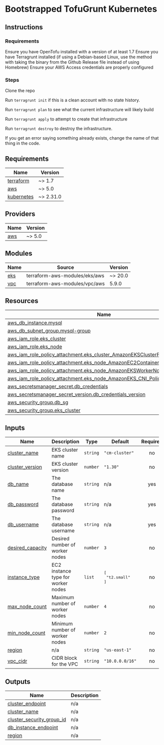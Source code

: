 # Bootstrapped TofuGrunt Kubernetes

## Instructions

### Requirements
Ensure you have OpenTofu installed with a version of at least 1.7
Ensure you have Terragrunt installed (if using a Debian-based Linux, use the method with taking the binary from the Github Release file instead of using Homebrew)
Ensure your AWS Access credentials are properly configured

### Steps

Clone the repo

Run `terragrunt init` if this is a clean account with no state history.

Run `terragrunt plan` to see what the current infrastructure will likely build

Run `terragrunt apply` to attempt to create that infrastructure

Run `terragrunt destroy` to destroy the infrastructure.

If you get an error saying something already exists, change the name of that thing in the code.

<!-- BEGIN_TF_DOCS -->
## Requirements

| Name | Version |
|------|---------|
| <a name="requirement_terraform"></a> [terraform](#requirement\_terraform) | ~> 1.7 |
| <a name="requirement_aws"></a> [aws](#requirement\_aws) | ~> 5.0 |
| <a name="requirement_kubernetes"></a> [kubernetes](#requirement\_kubernetes) | ~> 2.31.0 |

## Providers

| Name | Version |
|------|---------|
| <a name="provider_aws"></a> [aws](#provider\_aws) | ~> 5.0 |

## Modules

| Name | Source | Version |
|------|--------|---------|
| <a name="module_eks"></a> [eks](#module\_eks) | terraform-aws-modules/eks/aws | ~> 20.0 |
| <a name="module_vpc"></a> [vpc](#module\_vpc) | terraform-aws-modules/vpc/aws | 5.9.0 |

## Resources

| Name | Type |
|------|------|
| [aws_db_instance.mysql](https://registry.terraform.io/providers/hashicorp/aws/latest/docs/resources/db_instance) | resource |
| [aws_db_subnet_group.mysql-group](https://registry.terraform.io/providers/hashicorp/aws/latest/docs/resources/db_subnet_group) | resource |
| [aws_iam_role.eks_cluster](https://registry.terraform.io/providers/hashicorp/aws/latest/docs/resources/iam_role) | resource |
| [aws_iam_role.eks_node](https://registry.terraform.io/providers/hashicorp/aws/latest/docs/resources/iam_role) | resource |
| [aws_iam_role_policy_attachment.eks_cluster_AmazonEKSClusterPolicy](https://registry.terraform.io/providers/hashicorp/aws/latest/docs/resources/iam_role_policy_attachment) | resource |
| [aws_iam_role_policy_attachment.eks_node_AmazonEC2ContainerRegistryReadOnly](https://registry.terraform.io/providers/hashicorp/aws/latest/docs/resources/iam_role_policy_attachment) | resource |
| [aws_iam_role_policy_attachment.eks_node_AmazonEKSWorkerNodePolicy](https://registry.terraform.io/providers/hashicorp/aws/latest/docs/resources/iam_role_policy_attachment) | resource |
| [aws_iam_role_policy_attachment.eks_node_AmazonEKS_CNI_Policy](https://registry.terraform.io/providers/hashicorp/aws/latest/docs/resources/iam_role_policy_attachment) | resource |
| [aws_secretsmanager_secret.db_credentials](https://registry.terraform.io/providers/hashicorp/aws/latest/docs/resources/secretsmanager_secret) | resource |
| [aws_secretsmanager_secret_version.db_credentials_version](https://registry.terraform.io/providers/hashicorp/aws/latest/docs/resources/secretsmanager_secret_version) | resource |
| [aws_security_group.db_sg](https://registry.terraform.io/providers/hashicorp/aws/latest/docs/resources/security_group) | resource |
| [aws_security_group.eks_cluster](https://registry.terraform.io/providers/hashicorp/aws/latest/docs/resources/security_group) | resource |

## Inputs

| Name | Description | Type | Default | Required |
|------|-------------|------|---------|:--------:|
| <a name="input_cluster_name"></a> [cluster\_name](#input\_cluster\_name) | EKS cluster name | `string` | `"cm-cluster"` | no |
| <a name="input_cluster_version"></a> [cluster\_version](#input\_cluster\_version) | EKS cluster version | `number` | `"1.30"` | no |
| <a name="input_db_name"></a> [db\_name](#input\_db\_name) | The database name | `string` | n/a | yes |
| <a name="input_db_password"></a> [db\_password](#input\_db\_password) | The database password | `string` | n/a | yes |
| <a name="input_db_username"></a> [db\_username](#input\_db\_username) | The database username | `string` | n/a | yes |
| <a name="input_desired_capacity"></a> [desired\_capacity](#input\_desired\_capacity) | Desired number of worker nodes | `number` | `3` | no |
| <a name="input_instance_type"></a> [instance\_type](#input\_instance\_type) | EC2 instance type for worker nodes | `list` | <pre>[<br>  "t2.small"<br>]</pre> | no |
| <a name="input_max_node_count"></a> [max\_node\_count](#input\_max\_node\_count) | Maximum number of worker nodes | `number` | `4` | no |
| <a name="input_min_node_count"></a> [min\_node\_count](#input\_min\_node\_count) | Minimum number of worker nodes | `number` | `2` | no |
| <a name="input_region"></a> [region](#input\_region) | n/a | `string` | `"us-east-1"` | no |
| <a name="input_vpc_cidr"></a> [vpc\_cidr](#input\_vpc\_cidr) | CIDR block for the VPC | `string` | `"10.0.0.0/16"` | no |

## Outputs

| Name | Description |
|------|-------------|
| <a name="output_cluster_endpoint"></a> [cluster\_endpoint](#output\_cluster\_endpoint) | n/a |
| <a name="output_cluster_name"></a> [cluster\_name](#output\_cluster\_name) | n/a |
| <a name="output_cluster_security_group_id"></a> [cluster\_security\_group\_id](#output\_cluster\_security\_group\_id) | n/a |
| <a name="output_db_instance_endpoint"></a> [db\_instance\_endpoint](#output\_db\_instance\_endpoint) | n/a |
| <a name="output_region"></a> [region](#output\_region) | n/a |
<!-- END_TF_DOCS -->

